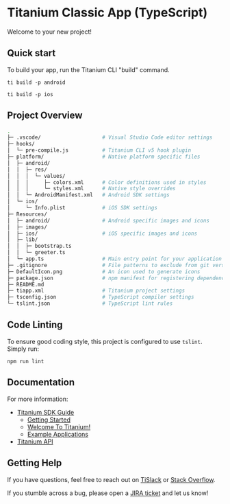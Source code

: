 # Titanium Classic App (TypeScript)

Welcome to your new project!

## Quick start

To build your app, run the Titanium CLI "build" command.

	ti build -p android

	ti build -p ios

## Project Overview

```sh
.
├─ .vscode/                    # Visual Studio Code editor settings
├─ hooks/
│  └─ pre-compile.js           # Titanium CLI v5 hook plugin
├─ platform/                   # Native platform specific files
│  ├─ android/
│  │  ├─ res/
│  │  │  └─ values/
│  │  │     ├─ colors.xml      # Color definitions used in styles
│  │  │     └─ styles.xml      # Native style overrides
│  │  └─ AndroidManifest.xml   # Android SDK settings
│  └─ ios/
│     └─ Info.plist            # iOS SDK settings
├─ Resources/
│  ├─ android/                 # Android specific images and icons
│  ├─ images/
│  ├─ ios/                     # iOS specific images and icons
│  ├─ lib/
│  │  ├─ bootstrap.ts
│  │  └─ greeter.ts
│  └─ app.ts                   # Main entry point for your application
├─ .gitignore                  # File patterns to exclude from git version control
├─ DefaultIcon.png             # An icon used to generate icons
├─ package.json                # npm manifest for registering dependencies
├─ README.md
├─ tiapp.xml                   # Titanium project settings
├─ tsconfig.json               # TypeScript compiler settings
└─ tslint.json                 # TypeScript lint rules
```

## Code Linting

To ensure good coding style, this project is configured to use `tslint`. Simply run:

	npm run lint

## Documentation

For more information:

 * [Titanium SDK Guide](https://docs.appcelerator.com/platform/latest/#!/guide/Titanium_SDK)
	 * [Getting Started](https://docs.appcelerator.com/platform/latest/#!/guide/Titanium_SDK_Getting_Started)
	 * [Welcome To Titanium!](https://docs.appcelerator.com/platform/latest/#!/guide/Welcome_To_Titanium!)
	 * [Example Applications](https://docs.appcelerator.com/platform/latest/#!/guide/Example_Applications)
 * [Titanium API](https://docs.appcelerator.com/platform/latest/#!/api/Titanium)

## Getting Help

If you have questions, feel free to reach out on [TiSlack](https://ti-slack.slack.com/) or
[Stack Overflow](https://stackoverflow.com/tags/appcelerator).

If you stumble across a bug, please open a [JIRA ticket](https://jira.appcelerator.org/) and let us know!
